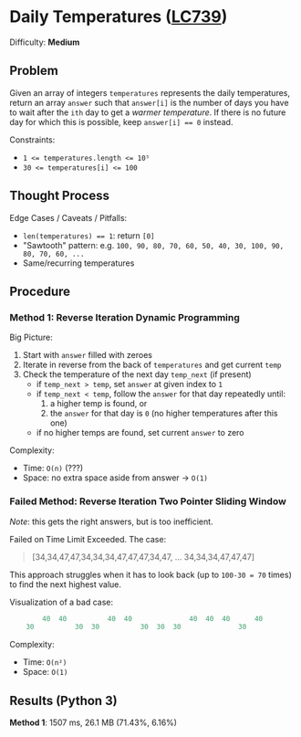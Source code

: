 # Daily Temperatures ([LC739](https://leetcode.com/problems/daily-temperatures/))
Difficulty: **Medium**

## Problem

Given an array of integers `temperatures` represents the daily temperatures, return an array `answer` such that `answer[i]` is the number of days you have to wait after the `ith` day to get a *warmer temperature*. If there is no future day for which this is possible, keep `answer[i] == 0` instead.

Constraints:
- `1 <= temperatures.length <= 10⁵`
- `30 <= temperatures[i] <= 100`

## Thought Process

Edge Cases / Caveats / Pitfalls:
- `len(temperatures) == 1`: return `[0]`
- "Sawtooth" pattern: e.g. `100, 90, 80, 70, 60, 50, 40, 30, 100, 90, 80, 70, 60, ...`
- Same/recurring temperatures

## Procedure

### Method 1: Reverse Iteration Dynamic Programming

Big Picture:
1. Start with `answer` filled with zeroes
2. Iterate in reverse from the back of `temperatures` and get current `temp`
3. Check the temperature of the next day `temp_next` (if present)
    - if `temp_next > temp`, set `answer` at given index to `1`
    - if `temp_next < temp`, follow the `answer` for that day repeatedly until:
        1. a higher temp is found, or
        2. the `answer` for that day is `0` (no higher temperatures after this one)
    - if no higher temps are found, set current `answer` to zero

Complexity:
- Time: `O(n)` (???)
- Space: no extra space aside from answer -> `O(1)`

### Failed Method: Reverse Iteration Two Pointer Sliding Window

*Note*: this gets the right answers, but is too inefficient.

Failed on Time Limit Exceeded.  The case:
> [34,34,47,47,34,34,34,47,47,47,34,47, ... 34,34,34,47,47,47]

This approach struggles when it has to look back (up to `100-30 = 70` times) to find the next highest value.

Visualization of a bad case:
```python
        40  40          40  40              40  40  40      40
    30          30  30          30  30  30              30
```
Complexity:
- Time: `O(n²)`
- Space: `O(1)`

## Results (Python 3)

**Method 1**:  1507 ms, 26.1 MB (71.43%, 6.16%)
